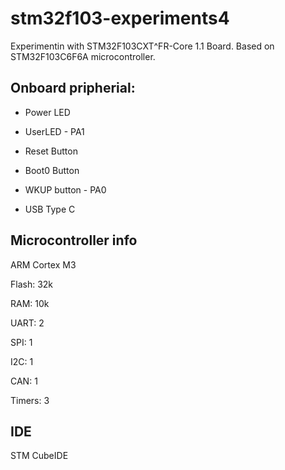 # stm32f103-experiments4

Experimentin with STM32F103CXT^FR-Core 1.1 Board.
Based on STM32F103C6F6A microcontroller.

## Onboard pripherial:
 - Power LED
- UserLED - PA1

- Reset Button
- Boot0 Button
- WKUP button - PA0

 - USB Type C

## Microcontroller info
ARM Cortex M3

Flash: 32k

RAM: 10k

UART: 2

SPI: 1

I2C: 1

CAN: 1

Timers: 3

## IDE
STM CubeIDE




